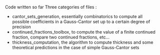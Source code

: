 Code written so far
Three categories of files :
 - cantor_sets_generation, essentially combinatorics to compute all possible coefficients in a Gauss-Cantor set up to a certain degree of precision
 - continued_fractions_toolbox, to compute the value of a finite continued fraction, compare two continued fractions, etc...
 - thickness_computation, the algorithm to compute thickness and some theoretical predictions in the case of simple Gauss-Cantor sets
